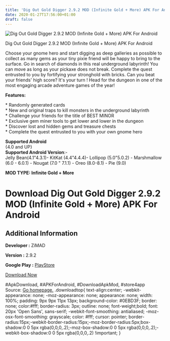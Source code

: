 ```yaml
---
title: 'Dig Out Gold Digger 2.9.2 MOD (Infinite Gold + More) APK For Android'
date: 2020-01-27T17:56:00+01:00
draft: false
---
```


![Dig Out Gold Digger 2.9.2 MOD (Infinite Gold + More) APK For Android](https://i1.wp.com/apkhome.net/wp-content/uploads/2020/01/Dig-Out-Gold-Digger-2.9.2-MOD-Infinite-Gold-More.png "Dig Out Gold Digger 2.9.2 MOD (Infinite Gold + More) APK For Android")

  

Dig Out Gold Digger 2.9.2 MOD (Infinite Gold + More) APK For Android

Choose your gnome hero and start digging as deep galleries as possible to collect as many gems as your tiny pixie friend will be happy to bring to the surface. Go in search of diamonds in this real underground labyrinth! You can move as long as your pickaxe does not break. Complete the quest entrusted to you by fortifying your stronghold with bricks. Can you beat your friends' high score? It's your turn ! Head for the dungeon in one of the most engaging arcade adventure games of the year!

**Features:**

\* Randomly generated cards  
\* New and original traps to kill monsters in the underground labyrinth  
\* Challenge your friends for the title of BEST MINOR  
\* Exclusive gem miner tools to get lower and lower in the dungeon  
\* Discover lost and hidden gems and treasure chests  
\* Complete the quest entrusted to you with your own gnome hero

**Supported Android**  
{4.0 and UP}  
**Supported Android Version**:-  
Jelly Bean(4.1"4.3.1)- KitKat (4.4"4.4.4)- Lollipop (5.0"5.0.2) - Marshmallow (6.0 - 6.0.1) - Nougat (7.0 " 7.1.1) - Oreo (8.0-8.1) - Pie (9.0)

**MOD TYPE: Infinite Gold + More**

Download Dig Out Gold Digger 2.9.2 MOD (Infinite Gold + More) APK For Android
=============================================================================

Additional Information
----------------------

**Developer :** ZiMAD

**Version :** 2.9.2

**Google Play :** [PlayStore](https://play.google.com/store/apps/details?id=com.bandagames.miner)

  

[Download Now](https://store4app.co/post/dig-out-gold-digger-2-9-2-mod-infinite-gold-more-apk-for-android_1580143981)

  
#ApkDownload, #APKForAndroid, #DownloadApkMod, #store4app  
Source: [Go homepage.](https://store4app.co/post/dig-out-gold-digger-2-9-2-mod-infinite-gold-more-apk-for-android_1580143981) .downloadtop{ text-align:center; -webkit-appearance: none; -moz-appearance: none; appearance: none; width: 100%; padding: 9px 9px 11px 13px; background-color: #0EBD3F; border: none; color:#fff; border-radius: 3px; outline: none; font-weight;bold; font: 20px 'Open Sans', sans-serif; -webkit-font-smoothing: antialiased; -moz-osx-font-smoothing: grayscale; color: #fff; cursor: pointer; border-radius:15px;-webkit-border-radius:15px;-moz-border-radius:5px;box-shadow:0 0 5px rgba(0,0,0,.2);-moz-box-shadow:0 0 5px rgba(0,0,0,.2);-webkit-box-shadow:0 0 5px rgba(0,0,0,.2) !important; }